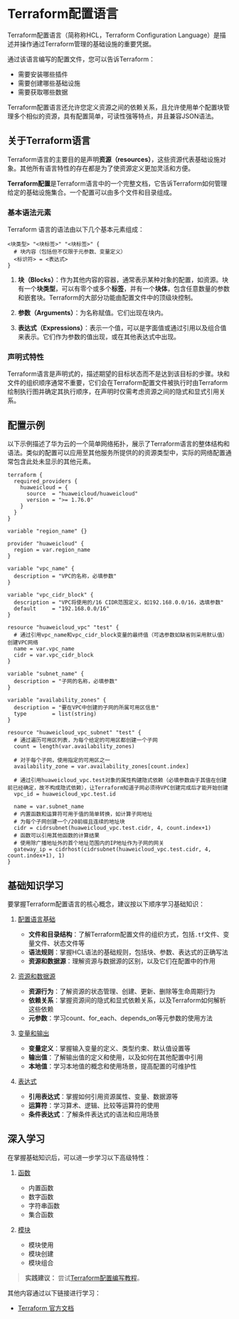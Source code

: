 # Terraform配置语言

Terraform配置语言（简称称HCL，Terraform Configuration Language）是描述并操作通过Terraform管理的基础设施的重要凭据。

通过该语言编写的配置文件，您可以告诉Terraform：
- 需要安装哪些插件
- 需要创建哪些基础设施
- 需要获取哪些数据

Terraform配置语言还允许您定义资源之间的依赖关系，且允许使用单个配置块管理多个相似的资源，具有配置简单，可读性强等特点，并且兼容JSON语法。

## 关于Terraform语言

Terraform语言的主要目的是声明**资源（resources）**，这些资源代表基础设施对象。其他所有语言特性的存在都是为了使资源定义更加灵活和方便。

**Terraform配置**是Terraform语言中的一个完整文档，它告诉Terraform如何管理给定的基础设施集合。一个配置可以由多个文件和目录组成。

### 基本语法元素

Terraform 语言的语法由以下几个基本元素组成：

```hcl
<块类型> "<块标签>" "<块标签>" {
  # 块内容（包括但不仅限于元参数、变量定义）
  <标识符> = <表达式>
}
```

1. **块（Blocks）**：作为其他内容的容器，通常表示某种对象的配置，如资源。块有一个**块类型**，可以有零个或多个**标签**，并有一个**块体**，包含任意数量的参数和嵌套块。Terraform的大部分功能由配置文件中的顶级块控制。

2. **参数（Arguments）**：为名称赋值。它们出现在块内。

3. **表达式（Expressions）**：表示一个值，可以是字面值或通过引用以及组合值来表示。它们作为参数的值出现，或在其他表达式中出现。

### 声明式特性

Terraform语言是声明式的，描述期望的目标状态而不是达到该目标的步骤。块和文件的组织顺序通常不重要，它们会在Terraform配置文件被执行时由Terraform绘制执行图并确定其执行顺序，在声明时仅需考虑资源之间的隐式和显式引用关系。

## 配置示例

以下示例描述了华为云的一个简单网络拓扑，展示了Terraform语言的整体结构和语法。类似的配置可以应用至其他服务所提供的的资源类型中，实际的网络配置通常包含此处未显示的其他元素。

```hcl
terraform {
  required_providers {
    huaweicloud = {
      source  = "huaweicloud/huaweicloud"
      version = ">= 1.76.0"
    }
  }
}

variable "region_name" {}

provider "huaweicloud" {
  region = var.region_name
}

variable "vpc_name" {
  description = "VPC的名称，必填参数"
}

variable "vpc_cidr_block" {
  description = "VPC将使用的/16 CIDR范围定义，如192.168.0.0/16，选填参数"
  default     = "192.168.0.0/16"
}

resource "huaweicloud_vpc" "test" {
  # 通过引用vpc_name和vpc_cidr_block变量的最终值（可选参数如缺省则采用默认值）创建VPC网络
  name = var.vpc_name
  cidr = var.vpc_cidr_block
}

variable "subnet_name" {
  description = "子网的名称，必填参数"
}

variable "availability_zones" {
  description = "要在VPC中创建的子网的所属可用区信息"
  type        = list(string)
}

resource "huaweicloud_vpc_subnet" "test" {
  # 通过遍历可用区列表，为每个给定的可用区都创建一个子网
  count = length(var.availability_zones)

  # 对于每个子网，使用指定的可用区之一
  availability_zone = var.availability_zones[count.index]

  # 通过引用huaweicloud_vpc.test对象的属性构建隐式依赖（必填参数由于其值在创建前已经确定，故不构成隐式依赖），让Terraform知道子网必须待VPC创建完成后才能开始创建
  vpc_id = huaweicloud_vpc.test.id

  name = var.subnet_name
  # 内置函数和运算符可用于值的简单转换，如计算子网地址
  # 为每个子网创建一个/20前缀且连续的地址块
  cidr = cidrsubnet(huaweicloud_vpc.test.cidr, 4, count.index+1)
  # 函数可以引用其他函数的计算结果
  # 使用除广播地址外的首个地址范围内的IP地址作为子网的网关
  gateway_ip = cidrhost(cidrsubnet(huaweicloud_vpc.test.cidr, 4, count.index+1), 1)
}
```

## 基础知识学习

要掌握Terraform配置语言的核心概念，建议按以下顺序学习基础知识：

1. [配置语言基础](https://developer.hashicorp.com/terraform/language)
   - **文件和目录结构**：了解Terraform配置文件的组织方式，包括`.tf`文件、变量文件、状态文件等
   - **语法规则**：掌握HCL语法的基础规则，包括块、参数、表达式的正确写法
   - **资源和数据源**：理解资源与数据源的区别，以及它们在配置中的作用

2. [资源和数据源](https://developer.hashicorp.com/terraform/language/resources)
   - **资源行为**：了解资源的状态管理、创建、更新、删除等生命周期行为
   - **依赖关系**：掌握资源间的隐式和显式依赖关系，以及Terraform如何解析这些依赖
   - **元参数**：学习count、for_each、depends_on等元参数的使用方法

3. [变量和输出](https://developer.hashicorp.com/terraform/language/values)
   - **变量定义**：掌握输入变量的定义、类型约束、默认值设置等
   - **输出值**：了解输出值的定义和使用，以及如何在其他配置中引用
   - **本地值**：学习本地值的概念和使用场景，提高配置的可维护性

4. [表达式](https://developer.hashicorp.com/terraform/language/expressions)
   - **引用表达式**：掌握如何引用资源属性、变量、数据源等
   - **运算符**：学习算术、逻辑、比较等运算符的使用
   - **条件表达式**：了解条件表达式的语法和应用场景

## 深入学习

在掌握基础知识后，可以进一步学习以下高级特性：

1. [函数](https://developer.hashicorp.com/terraform/language/functions)
   - 内置函数
   - 数字函数
   - 字符串函数
   - 集合函数

2. [模块](https://developer.hashicorp.com/terraform/language/modules)
   - 模块使用
   - 模块创建
   - 模块组合

> **实践建议：** 尝试[Terraform配置编写教程](https://developer.hashicorp.com/terraform/tutorials/configuration-language)。

其他内容通过以下链接进行学习：
- [Terraform 官方文档](https://developer.hashicorp.com/terraform/language)
